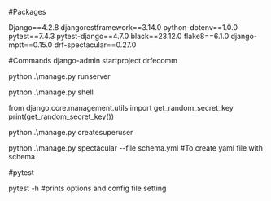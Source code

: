 
#Packages

Django==4.2.8
djangorestframework==3.14.0
python-dotenv==1.0.0
pytest==7.4.3
pytest-django==4.7.0
black==23.12.0
flake8==6.1.0
django-mptt==0.15.0
drf-spectacular==0.27.0


#Commands
django-admin startproject drfecomm

python .\manage.py runserver 

 python .\manage.py shell 

from django.core.management.utils import get_random_secret_key 
print(get_random_secret_key())

python .\manage.py createsuperuser

python .\manage.py spectacular --file schema.yml #To create yaml file with schema


#pytest

pytest -h #prints options and config file setting

